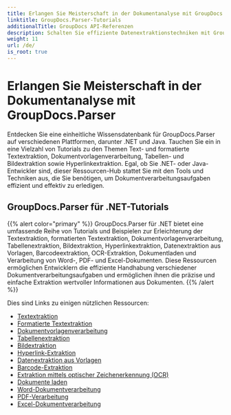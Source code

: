 ```yaml
---
title: Erlangen Sie Meisterschaft in der Dokumentanalyse mit GroupDocs.Parser
linktitle: GroupDocs.Parser-Tutorials
additionalTitle: GroupDocs API-Referenzen
description: Schalten Sie effiziente Datenextraktionstechniken mit GroupDocs.Parser für .NET und Java frei. Entdecken Sie Tutorials zur Text-, Tabellen- und Bildextraktion und mehr.
weight: 11
url: /de/
is_root: true
---
```


# Erlangen Sie Meisterschaft in der Dokumentanalyse mit GroupDocs.Parser


Entdecken Sie eine einheitliche Wissensdatenbank für GroupDocs.Parser auf verschiedenen Plattformen, darunter .NET und Java. Tauchen Sie ein in eine Vielzahl von Tutorials zu den Themen Text- und formatierte Textextraktion, Dokumentvorlagenverarbeitung, Tabellen- und Bildextraktion sowie Hyperlinkextraktion. Egal, ob Sie .NET- oder Java-Entwickler sind, dieser Ressourcen-Hub stattet Sie mit den Tools und Techniken aus, die Sie benötigen, um Dokumentverarbeitungsaufgaben effizient und effektiv zu erledigen.

## GroupDocs.Parser für .NET-Tutorials
{{% alert color="primary" %}}
GroupDocs.Parser für .NET bietet eine umfassende Reihe von Tutorials und Beispielen zur Erleichterung der Textextraktion, formatierten Textextraktion, Dokumentvorlagenverarbeitung, Tabellenextraktion, Bildextraktion, Hyperlinkextraktion, Datenextraktion aus Vorlagen, Barcodeextraktion, OCR-Extraktion, Dokumentladen und Verarbeitung von Word-, PDF- und Excel-Dokumenten. Diese Ressourcen ermöglichen Entwicklern die effiziente Handhabung verschiedener Dokumentverarbeitungsaufgaben und ermöglichen ihnen die präzise und einfache Extraktion wertvoller Informationen aus Dokumenten.
{{% /alert %}}

Dies sind Links zu einigen nützlichen Ressourcen:
 
- [Textextraktion](./net/text-extraction/)
- [Formatierte Textextraktion](./net/formatted-text-extraction/)
- [Dokumentvorlagenverarbeitung](./net/document-template-processing/)
- [Tabellenextraktion](./net/table-extraction/)
- [Bildextraktion](./net/image-extraction/)
- [Hyperlink-Extraktion](./net/hyperlink-extraction/)
- [Datenextraktion aus Vorlagen](./net/data-extraction-from-templates/)
- [Barcode-Extraktion](./net/barcode-extraction/)
- [Extraktion mittels optischer Zeichenerkennung (OCR)](./net/ocr-extraction/)
- [Dokumente laden](./net/document-loading/)
- [Word-Dokumentverarbeitung](./net/word-document-processing/)
- [PDF-Verarbeitung](./net/pdf-processing/)
- [Excel-Dokumentverarbeitung](./net/excel-document-processing/)





